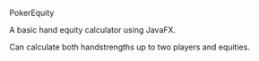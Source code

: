 PokerEquity

A basic hand equity calculator using JavaFX.

Can calculate both handstrengths up to two players and equities.

